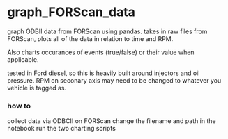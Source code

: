 # graph_FORScan_data
graph ODBII data from FORScan using pandas.  takes in raw files from FORScan, plots all of the data in relation to time and RPM.  

Also charts occurances of events (true/false) or their value when applicable.  

tested in Ford diesel, so this is heavily built around injectors and oil pressure.  RPM on seconary axis may need to be changed to whatever you vehicle is tagged as.

### how to
collect data via ODBCII on FORScan
change the filename and path in the notebook
run the two charting scripts
